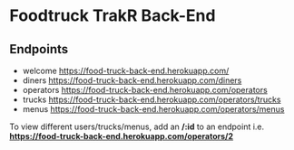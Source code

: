 # Foodtruck TrakR Back-End

## Endpoints

- welcome https://food-truck-back-end.herokuapp.com/
- diners https://food-truck-back-end.herokuapp.com/diners
- operators https://food-truck-back-end.herokuapp.com/operators
- trucks https://food-truck-back-end.herokuapp.com/operators/trucks
- menus https://food-truck-back-end.herokuapp.com/operators/menus

To view different users/trucks/menus, add an **/:id** to an endpoint i.e. **https://food-truck-back-end.herokuapp.com/operators/2**
